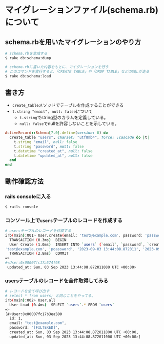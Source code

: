 # マイグレーションファイル(schema.rb)について
## schema.rbを用いたマイグレーションのやり方
```bash
# schema.rbを生成する
$ rake db:schema:dump

# schema.rbに書いた内容をもとに、マイグレーションを行う
# このコマンドを実行すると、「CREATE TABLE」や「DROP TABLE」などのSQLが走る
$ rake db:schema:load
```

## 書き方
- `create_table`メソッドでテーブルを作成することができる
- `t.string "email", null: false`について
  - `t.string`でstring型のカラムを定義している。
  - `null: false`でnullを許容しないことを示している。
```ruby
ActiveRecord::Schema[7.0].define(version: 0) do
  create_table "users", charset: "utf8mb4", force: :cascade do |t|
    t.string "email", null: false
    t.string "password", null: false
    t.datetime "created_at", null: false
    t.datetime "updated_at", null: false
  end
end
```

## 動作確認方法
### rails consoleに入る
```bash
$ rails console
```

### コンソール上で`users`テーブルのレコードを作成する
```bash
# usersテーブルのレコードを作成する
irb(main):001> User.create(email: 'test@example.com', password: 'password')
  TRANSACTION (0.3ms)  BEGIN
  User Create (1.0ms)  INSERT INTO `users` (`email`, `password`, `created_at`, `updated_at`) VALUES (
'test@example.com', 'poassword', '2023-09-03 13:44:08.872011', '2023-09-03 13:44:08.872011')
  TRANSACTION (2.8ms)  COMMIT
=>
#<User:0x00007fc17a574f98
 updated_at: Sun, 03 Sep 2023 13:44:08.872011000 UTC +00:00>
```

### usersテーブルのレコードを全件取得してみる
```bash
# レコードを全て呼び出す
# select * from users; と同じことをやってる。
irb(main):002> User.all
  User Load (0.4ms)  SELECT `users`.* FROM `users`
=>
[#<User:0x00007fc17b3ea500
  id: 1,
  email: "test@example.com",
  password: "[FILTERED]",
  created_at: Sun, 03 Sep 2023 13:44:08.872011000 UTC +00:00,
  updated_at: Sun, 03 Sep 2023 13:44:08.872011000 UTC +00:00>]
```
